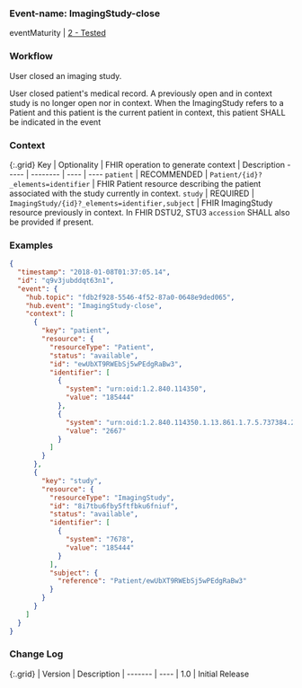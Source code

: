 ### Event-name: ImagingStudy-close

eventMaturity | [2 - Tested](3-1-2-eventmaturitymodel.html)

### Workflow

User closed an imaging study.

User closed patient's medical record. A previously open and in context study is no longer open nor in context. When the ImagingStudy refers to a Patient and this patient is the current patient in context, this patient SHALL be indicated in the event

### Context

{:.grid}
Key | Optionality | FHIR operation to generate context | Description
----- | -------- | ---- | ----
`patient` | RECOMMENDED | `Patient/{id}?_elements=identifier` | FHIR Patient resource describing the patient associated with the study currently in context.
`study` | REQUIRED | `ImagingStudy/{id}?_elements=identifier,subject` | FHIR ImagingStudy resource previously in context. In FHIR DSTU2, STU3 `accession` SHALL also be provided if present.

### Examples

```json
{
  "timestamp": "2018-01-08T01:37:05.14",
  "id": "q9v3jubddqt63n1",
  "event": {
    "hub.topic": "fdb2f928-5546-4f52-87a0-0648e9ded065",
    "hub.event": "ImagingStudy-close",
    "context": [
      {
        "key": "patient",
        "resource": {
          "resourceType": "Patient",
          "status": "available",
          "id": "ewUbXT9RWEbSj5wPEdgRaBw3",
          "identifier": [
            {
              "system": "urn:oid:1.2.840.114350",
              "value": "185444"
            },
            {
              "system": "urn:oid:1.2.840.114350.1.13.861.1.7.5.737384.27000",
              "value": "2667"
            }
          ]
        }
      },
      {
        "key": "study",
        "resource": {
          "resourceType": "ImagingStudy",
          "id": "8i7tbu6fby5ftfbku6fniuf",
          "status": "available",
          "identifier": [
            {
              "system": "7678",
              "value": "185444"
            }
          ],
          "subject": {
            "reference": "Patient/ewUbXT9RWEbSj5wPEdgRaBw3"
          }
        }
      }
    ]
  }
}
```

### Change Log

{:.grid}
| Version | Description
| ------- | ----
| 1.0  | Initial Release
